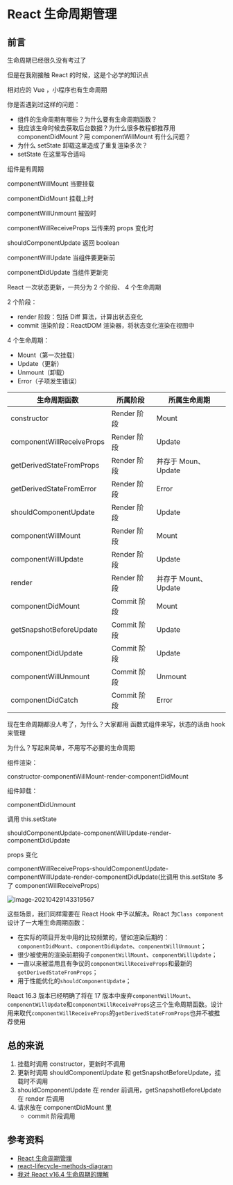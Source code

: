 # React 生命周期管理

## 前言

生命周期已经很久没有考过了

但是在我刚接触 React 的时候，这是个必学的知识点

相对应的 Vue ，小程序也有生命周期

你是否遇到过这样的问题：

-   组件的生命周期有哪些？为什么要有生命周期函数？
-   我应该生命时候去获取后台数据？为什么很多教程都推荐用 componentDidMount？用 componentWillMount 有什么问题？
-   为什么 setState 卸载这里造成了重复渲染多次？
-   setState 在这里写合适吗

组件是有周期

componentWillMount 当要挂载

componentDidMount 挂载上时

componentWillUnmount 摧毁时

componentWillReceiveProps 当传来的 props 变化时

shouldComponentUpdate 返回 boolean

componentWillUpdate 当组件要更新前

componentDidUpdate 当组件更新完

React 一次状态更新，一共分为 2 个阶段、 4 个生命周期

2 个阶段：

-   render 阶段：包括 Diff 算法，计算出状态变化
-   commit 渲染阶段：ReactDOM 渲染器，将状态变化渲染在视图中

4 个生命周期：

-   Mount（第一次挂载）
-   Update（更新）
-   Unmount（卸载）
-   Error（子项发生错误）

| 生命周期函数              | 所属阶段    | 所属生命周期         |
| ------------------------- | ----------- | -------------------- |
| constructor               | Render 阶段 | Mount                |
| componentWillReceiveProps | Render 阶段 | Update               |
| getDerivedStateFromProps  | Render 阶段 | 并存于 Moun、Update  |
| getDerivedStateFromError  | Render 阶段 | Error                |
| shouldComponentUpdate     | Render 阶段 | Update               |
| componentWillMount        | Render 阶段 | Mount                |
| componentWillUpdate       | Render 阶段 | Update               |
| render                    | Render 阶段 | 并存于 Mount、Update |
| componentDidMount         | Commit 阶段 | Mount                |
| getSnapshotBeforeUpdate   | Commit 阶段 | Update               |
| componentDidUpdate        | Commit 阶段 | Update               |
| componentWillUnmount      | Commit 阶段 | Unmount              |
| componentDidCatch         | Commit 阶段 | Error                |

现在生命周期都没人考了，为什么？大家都用 函数式组件来写，状态的话由 hook 来管理

为什么？写起来简单，不用写不必要的生命周期

组件渲染：

constructor-componentWillMount-render-componentDidMount

组件卸载：

componentDidUnmount

调用 this.setState

shouldComponentUpdate-componentWillUpdate-render-componentDidUpdate

props 变化

componentWillReceiveProps-shouldComponentUpdate-componentWillUpdate-render-componentDidUpdate(比调用 this.setState 多了 componentWillReceiveProps)

![image-20210429143319567](https://i.loli.net/2021/06/03/ZpyL2VFdatu7rc1.png)

这些场景，我们同样需要在 React Hook 中予以解决。React 为`Class component`设计了一大堆生命周期函数：

-   在实际的项目开发中用的比较频繁的，譬如渲染后期的：`componentDidMount`、`componentDidUpdate`、`componentWillUnmount`；
-   很少被使用的渲染前期钩子`componentWillMount`、`componentWillUpdate`；
-   一直以来被滥用且有争议的`componentWillReceiveProps`和最新的`getDerivedStateFromProps`；
-   用于性能优化的`shouldComponentUpdate`；

React 16.3 版本已经明确了将在 17 版本中废弃`componentWillMount`、`componentWillUpdate`和`componentWillReceiveProps`这三个生命周期函数。设计用来取代`componentWillReceiveProps`的`getDerivedStateFromProps`也并不被推荐使用





## 总的来说

1. 挂载时调用 constructor，更新时不调用
2. 更新时调用 shouldComponentUpdate 和 getSnapshotBeforeUpdate，挂载时不调用
3. shouldComponentUpdate 在 render 前调用，getSnapshotBeforeUpdate 在 render 后调用
4. 请求放在 componentDidMount 里
   - commit 阶段调用





## 参考资料

-   [React 生命周期管理](https://www.yuque.com/fe9/select/fon761)
-   [react-lifecycle-methods-diagram](https://projects.wojtekmaj.pl/react-lifecycle-methods-diagram/)
-   [我对 React v16.4 生命周期的理解](https://juejin.cn/post/6844903655372488712)
